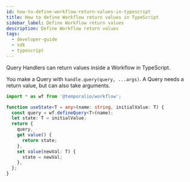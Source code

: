 ```yaml
---
id: how-to-define-workflow-return-values-in-typescript
title: How to define Workflow return values in TypeScript
sidebar_label: Define Workflow return values
description: Define Workflow return values
tags:
  - developer-guide
  - sdk
  - typescript
---
```


Query Handlers can return values inside a Workflow in TypeScript.

You make a Query with `handle.query(query, ...args)`. A Query needs a return value, but can also take arguments.

```typescript
import * as wf from '@temporalio/workflow';

function useState<T = any>(name: string, initialValue: T) {
  const query = wf.defineQuery<T>(name);
  let state: T = initialValue;
  return {
    query,
    get value() {
      return state;
    },
    set value(newVal: T) {
      state = newVal;
    },
  };
}
```
